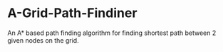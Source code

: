 # A-Grid-Path-Findiner
An A* based path finding algorithm for finding shortest path between 2 given nodes on the grid.
